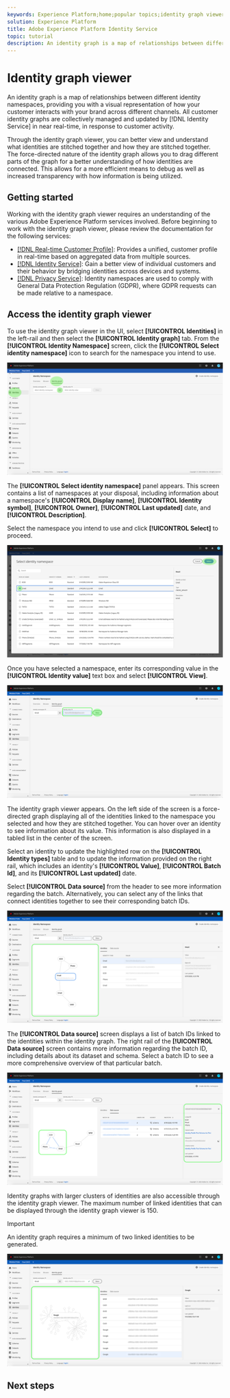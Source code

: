 ```yaml
---
keywords: Experience Platform;home;popular topics;identity graph viewer;Identity graph viewer;graph viewer;Graph viewer;identity namespace;Identity namespace;identity;Identity;Identity service;identity service
solution: Experience Platform
title: Adobe Experience Platform Identity Service
topic: tutorial
description: An identity graph is a map of relationships between different identity namespaces, providing you with a visual representation of how your customer interacts with your brand across different channels.
---
```


# Identity graph viewer

An identity graph is a map of relationships between different identity namespaces, providing you with a visual representation of how your customer interacts with your brand across different channels. All customer identity graphs are collectively managed and updated by [!DNL Identity Service] in near real-time, in response to customer activity.

Through the identity graph viewer, you can better view and understand what identities are stitched together and how they are stitched together. The force-directed nature of the identity graph allows you to drag different parts of the graph for a better understanding of how identities are connected. This allows for a more efficient means to debug as well as increased transparency with how information is being utilized.

## Getting started

Working with the identity graph viewer requires an understanding of the various Adobe Experience Platform services involved. Before beginning to work with the identity graph viewer, please review the documentation for the following services:

- [[!DNL Real-time Customer Profile]](../../profile/home.md): Provides a unified, customer profile in real-time based on aggregated data from multiple sources.
- [[!DNL Identity Service]](../home.md): Gain a better view of individual customers and their behavior by bridging identities across devices and systems.
- [[!DNL Privacy Service]](../../privacy-service/home.md): Identity namespaces are used to comply with General Data Protection Regulation (GDPR), where GDPR requests can be made relative to a namespace.

## Access the identity graph viewer

To use the identity graph viewer in the UI, select **[!UICONTROL Identities]** in the left-rail and then select the **[!UICONTROL Identity graph]** tab. From the **[!UICONTROL Identity Namespace]** screen, click the **[!UICONTROL Select identity namespace]** icon to search for the namespace you intend to use.

![namespace-screen](../images/identity-graph-viewer/identity-namespace.png)

The **[!UICONTROL Select identity namespace]** panel appears. This screen contains a list of namespaces at your disposal, including information about a namespace's **[!UICONTROL Display name]**, **[!UICONTROL Identity symbol]**, **[!UICONTROL Owner]**, **[!UICONTROL Last updated]** date, and **[!UICONTROL Description]**.

Select the namespace you intend to use and click **[!UICONTROL Select]** to proceed.

![select-identity-namespace](../images/identity-graph-viewer/select-identity-namespace.png)

Once you have selected a namespace, enter its corresponding value in the **[!UICONTROL Identity value]** text box and select **[!UICONTROL View]**.

![add-identity-value](../images/identity-graph-viewer/identity-value.png)

The identity graph viewer appears. On the left side of the screen is a force-directed graph displaying all of the identities linked to the namespace you selected and how they are stitched together. You can hover over an identity to see information about its value. This information is also displayed in a tabled list in the center of the screen.

Select an identity to update the highlighted row on the **[!UICONTROL Identity types]** table and to update the information provided on the right rail, which includes an identity's **[!UICONTROL Value]**, **[!UICONTROL Batch Id]**, and its **[!UICONTROL Last updated]** date.

Select **[!UICONTROL Data source]** from the header to see more information regarding the batch. Alternatively, you can select any of the links that connect identities together to see their corresponding batch IDs.

![identity-graph](../images/identity-graph-viewer/graph-view.png)

The **[!UICONTROL Data source]** screen displays a list of batch IDs linked to the identities within the identity graph. The right rail of the **[!UICONTROL Data source]** screen contains more information regarding the batch ID, including details about its dataset and schema. Select a batch ID to see a more comprehensive overview of that particular batch.

![select-links](../images/identity-graph-viewer/select-edge.png)

Identity graphs with larger clusters of identities are also accessible through the identity graph viewer. The maximum number of linked identities that can be displayed through the identity graph viewer is 150.

>[!IMPORTANT]
>
>An identity graph requires a minimum of two linked identities to be generated.

![large-cluster](../images/identity-graph-viewer/large-cluster.png)

## Next steps
